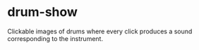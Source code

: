 # drum-show
Clickable images of drums where every click produces a sound corresponding to the instrument.
